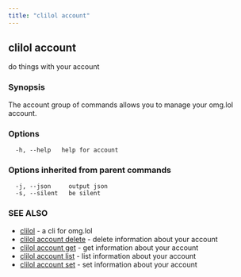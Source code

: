 ```yaml
---
title: "clilol account"
---
```

## clilol account

do things with your account

### Synopsis

The account group of commands allows you to manage your omg.lol account.

### Options

```
  -h, --help   help for account
```

### Options inherited from parent commands

```
  -j, --json     output json
  -s, --silent   be silent
```

### SEE ALSO

* [clilol](clilol.md)	 - a cli for omg.lol
* [clilol account delete](clilol_account_delete.md)	 - delete information about your account
* [clilol account get](clilol_account_get.md)	 - get information about your account
* [clilol account list](clilol_account_list.md)	 - list information about your account
* [clilol account set](clilol_account_set.md)	 - set information about your account

